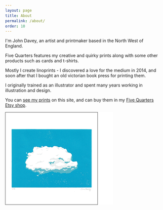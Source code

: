 ```yaml
---
layout: page
title: About
permalink: /about/
order: 10
---
```


I'm John Davey, an artist and printmaker based in the North West of England. 

Five Quarters features my creative and quirky prints along with some other products such as cards and t-shirts.

Mostly I create linoprints - I discovered a love for the medium in 2014, and soon after that I bought an old victorian book press for printing them.

I originally trained as an illustrator and spent many years working in illustration and design.

You can [see my prints](/prints/) on this site, and can buy them in my [Five Quarters Etsy shop](https://www.etsy.com/uk/shop/FiveQuartersUK).

![blueprint](/assets/img/prints/lone-cloud-small.png)